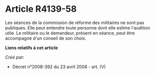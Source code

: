 # Article R4139-58

Les séances de la commission de réforme des militaires ne sont pas publiques. Elle peut entendre toute personne dont elle
estime l'audition utile. Le militaire ou le demandeur, présent en séance, peut être accompagné d'un conseil de son choix.

**Liens relatifs à cet article**

_Créé par_:

  - Décret n°2008-392 du 23 avril 2008 - art. (V)
